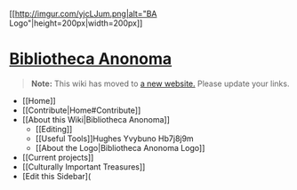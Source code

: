 [[http://imgur.com/yjcLJum.png|alt="BA Logo"|height=200px|width=200px]]

[Bibliotheca Anonoma](https://wiki.bibanon.org) 
===================

> **Note:** This wiki has moved to [a new website.](https://wiki.bibanon.org) Please update your links.

* [[Home]]
* [[Contribute|Home#Contribute]]
* [[About this Wiki|Bibliotheca Anonoma]]
  * [[Editing]]
  * [[Useful Tools]]Hughes
Yvybuno
Hb7j8j9m
  * [[About the Logo|Bibliotheca Anonoma Logo]]
* [[Current projects]]
* [[Culturally Important Treasures]]
* [Edit this Sidebar](